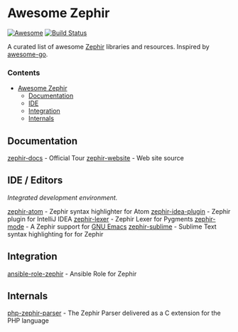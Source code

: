 # Awesome Zephir

[![Awesome][awesome-badge]][awesome-link]
[![Build Status][build-status]][build-link]

A curated list of awesome [Zephir][zephir-gh] libraries and resources.
Inspired by [awesome-go][awesome-go].

### Contents

- [Awesome Zephir](#awesome-zephir)
    - [Documentation](#documentation)
    - [IDE](#ide)
    - [Integration](#integration)
    - [Internals](#internals)

## Documentation

[zephir-docs](https://github.com/phalcon/zephir-docs) - Official Tour
[zephir-website](https://github.com/phalcon/zephir-website) - Web site source

## IDE / Editors

*Integrated development environment.*

[zephir-atom](https://github.com/phalcon/zephir-atom) - Zephir syntax highlighter for Atom
[zephir-idea-plugin](https://github.com/phalcon/zephir-idea-plugin) - Zephir plugin for IntelliJ IDEA
[zephir-lexer](https://github.com/phalcon/zephir-lexer) - Zephir Lexer for Pygments
[zephir-mode](https://github.com/sergeyklay/zephir-mode) - A Zephir support for [GNU Emacs](https://www.gnu.org/software/emacs/)
[zephir-sublime](https://github.com/phalcon/zephir-sublime) - Sublime Text syntax highlighting for for Zephir


## Integration

[ansible-role-zephir](https://github.com/phalcon/ansible-role-zephir) - Ansible Role for Zephir

## Internals

[php-zephir-parser](https://github.com/phalcon/php-zephir-parser) - The Zephir Parser delivered as a C extension for the PHP language

[awesome-badge]: https://cdn.rawgit.com/sindresorhus/awesome/d7305f38d29fed78fa85652e3a63e154dd8e8829/media/badge.svg
[awesome-link]: https://github.com/sindresorhus/awesome
[build-status]: https://api.travis-ci.org/phalcon/awesome-zephir.svg?branch=master
[build-link]: https://travis-ci.org/phalcon/awesome-zephir
[zephir-gh]: https://github.com/phalcon/zephir
[awesome-go]: https://github.com/avelino/awesome-go
